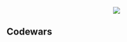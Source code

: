 <p align="center">
  <img src="https://www.codewars.com/users/awr417h/badges/large">
</p>

## Codewars
